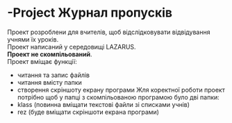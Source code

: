 # -Project Журнал пропусків
Проект розроблени для вчителів, щоб відслідковувати відвідування учнями їх уроків.<br>
Проект написаний у середовищі LAZARUS.<br>
<b>Проект не скомпільований</b>.<br>
Проект вміщає функції:
- читання та запис файлів
- читання вмісту папки
- створення скріншоту екрану програми
Жля коректної роботи проект потрібно щоб у папці з скомпільованою програмою було дві папки: 
- klass (повинна вміщати текстові файли зі списками учнів)
- rez (буде вміщати скріншоти екрана програми)
